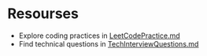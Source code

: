 # Resourses
- Explore coding practices in [LeetCodePractice.md](./LeetCodePractice.md)
- Find technical questions in [TechInterviewQuestions.md](./TechInterviewQuestions.md)






